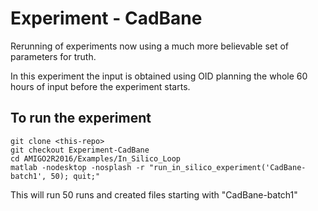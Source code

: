 # Experiment - CadBane

Rerunning of experiments now using a much more believable set of parameters for truth.

In this experiment the input is obtained using OID planning the whole 60 hours of input
before the experiment starts.

## To run the experiment

```
git clone <this-repo>
git checkout Experiment-CadBane
cd AMIGO2R2016/Examples/In_Silico_Loop
matlab -nodesktop -nosplash -r "run_in_silico_experiment('CadBane-batch1', 50); quit;"
```

This will run 50 runs and created files starting with "CadBane-batch1"

